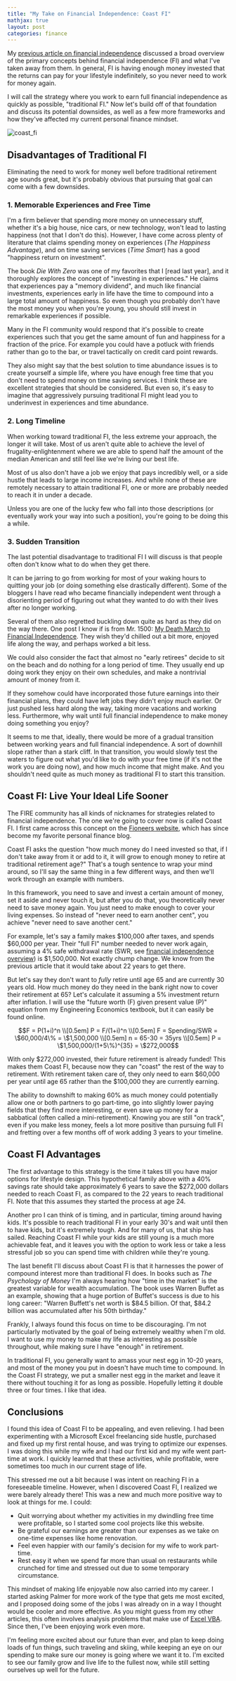```yaml
---
title: "My Take on Financial Independence: Coast FI"
mathjax: true
layout: post
categories: finance
---
```


My [previous article on financial independence][fi_overview] discussed a broad overview of the primary concepts behind financial independence (FI) and what I've taken away from them. In general, FI is having enough money invested that the returns can pay for your lifestyle indefinitely, so you never need to work for money again.

I will call the strategy where you work to earn full financial independence as quickly as possible, "traditional FI." Now let's build off of that foundation and discuss its potential downsides, as well as a few more frameworks and how they've affected my current personal finance mindset.



![coast_fi](/assets/coast_fi.jpg)

## Disadvantages of Traditional FI
Eliminating the need to work for money well before traditional retirement age sounds great, but it's probably obvious that pursuing that goal can come with a few downsides. 

### 1. Memorable Experiences and Free Time
I'm a firm believer that spending more money on unnecessary stuff, whether it's a big house, nice cars, or new technology, won't lead to lasting happiness (not that I don't do this). However, I have come across plenty of literature that claims spending money on experiences (*The Happiness Advantage*), and on time saving services (*Time Smart*) has a good "happiness return on investment". 

The book *Die With Zero* was one of my favorites that I [read last year], and it thoroughly explores the concept of "investing in experiences." He claims that experiences pay a "memory dividend", and much like financial investments, experiences early in life have the time to compound into a large total amount of happiness. So even though you probably don't have the most money you when you're young, you should still invest in remarkable experiences if possible.

Many in the FI community would respond that it's possible to create experiences such that you get the same amount of fun and happiness for a fraction of the price. For example you could have a potluck with friends rather than go to the bar, or travel tactically on credit card point rewards. 

They also might say that the best solution to time abundance issues is to create yourself a simple life, where you have enough free time that you don't need to spend money on time saving services. I think these are excellent strategies that should be considered. But even so, it's easy to imagine that aggressively pursuing traditional FI might lead you to underinvest in experiences and time abundance.

### 2. Long Timeline
When working toward traditional FI, the less extreme your approach, the longer it will take. Most of us aren't quite able to achieve the level of frugality-enlightenment where we are able to spend half the amount of the median American and still feel like we're living our best life.

Most of us also don't have a job we enjoy that pays incredibly well, or a side hustle that leads to large income increases. And while none of these are remotely necessary to attain traditional FI, one or more are probably needed to reach it in under a decade.

Unless you are one of the lucky few who fall into those descriptions (or eventually work your way into such a position), you're going to be doing this a while. 

### 3. Sudden Transition
The last potential disadvantage to traditional FI I will discuss is that people often don't know what to do when they get there. 

It can be jarring to go from working for most of your waking hours to quitting your job (or doing something else drastically different). Some of the bloggers I have read who became financially independent went through a disorienting period of figuring out what they wanted to do with their lives after no longer working.

Several of them also regretted buckling down quite as hard as they did on the way there. One post I know if is from Mr. 1500: [My Death March to Financial Independence][death_march]. They wish they'd chilled out a bit more, enjoyed life along the way, and perhaps worked a bit less. 

We could also consider the fact that almost no "early retirees" decide to sit on the beach and do nothing for a long period of time. They usually end up doing work they enjoy on their own schedules, and make a nontrivial amount of money from it. 

If they somehow could have incorporated those future earnings into their financial plans, they could have left jobs they didn't enjoy much earlier. Or just pushed less hard along the way, taking more vacations and working less. Furthermore, why wait until full financial independence to make money doing something you enjoy?

It seems to me that, ideally, there would be more of a gradual transition between working years and full financial independence. A sort of downhill slope rather than a stark cliff. In that transition, you would slowly test the waters to figure out what you'd like to do with your free time (if it's not the work you are doing now), and how much income that might make. And you shouldn't need quite as much money as traditional FI to start this transition.

## Coast FI: Live Your Ideal Life Sooner
The FIRE community has all kinds of nicknames for strategies related to financial independence. The one we're going to cover now is called Coast FI. I first came across this concept on the [Fioneers website][fioneers], which has since become my favorite personal finance blog.

Coast FI asks the question "how much money do I need invested so that, if I don't take away from it or add to it, it will grow to enough money to retire at traditional retirement age?" That's a tough sentence to wrap your mind around, so I'll say the same thing in a few different ways, and then we'll work through an example with numbers.

In this framework, you need to save and invest a certain amount of money, set it aside and never touch it, but after you do that, you theoretically never need to save money again. You just need to make enough to cover your living expenses. So instead of "never need to earn another cent", you achieve "never need to save another cent."

For example, let's say a family makes $100,000 after taxes, and spends $60,000 per year. Their "full FI" number needed to never work again, assuming a 4% safe withdrawal rate (SWR, see [financial independence overview][fi_overview]) is $1,500,000. Not exactly chump change. We know from the previous article that it would take about 22 years to get there.

But let's say they don't want to *fully* retire until age 65 and are currently 30 years old. How much money do they need in the bank right now to cover their retirement at 65? Let's calculate it assuming a 5% investment return after inflation. I will use the "future worth (F) given present value (P)" equation from my Engineering Economics textbook, but it can easily be found online.

$$F = P(1+i)^n \\[0.5em]
P = F/(1+i)^n \\[0.5em]
F = Spending/SWR = \$60,000/4\% = \$1,500,000 \\[0.5em]
n = 65-30 = 35yrs \\[0.5em]
P = \$1,500,000/(1+5\%)^{35} = \$272,000$$

With only $272,000 invested, their future retirement is already funded! This makes them Coast FI, because now they can "coast" the rest of the way to retirement. With retirement taken care of, they only need to earn $60,000 per year until age 65 rather than the $100,000 they are currently earning. 

The ability to downshift to making 60% as much money could potentially allow one or both partners to go part-time, go into slightly lower paying fields that they find more interesting, or even save up money for a sabbatical (often called a mini-retirement). Knowing you are still "on track", even if you make less money, feels a lot more positive than pursuing full FI and fretting over a few months off of work adding 3 years to your timeline. 

## Coast FI Advantages
The first advantage to this strategy is the time it takes till you have major options for lifestyle design. This hypothetical family above with a 40% savings rate should take approximately 6 years to save the $272,000 dollars needed to reach Coast FI, as compared to the 22 years to reach traditional FI. Note that this assumes they started the process at age 24. 

Another pro I can think of is timing, and in particular, timing around having kids. It's possible to reach traditional FI in your early 30's and wait until then to have kids, but it's extremely tough. And for many of us, that ship has sailed. Reaching Coast FI while your kids are still young is a much more achievable feat, and it leaves you with the option to work less or take a less stressful job so you can spend time with children while they're young. 

The last benefit I'll discuss about Coast FI is that it harnesses the power of compound interest more than traditional FI does. In books such as *The Psychology of Money* I'm always hearing how "time in the market" is the greatest variable for wealth accumulation. The book uses Warren Buffet as an example, showing that a huge portion of Buffet's success is due to his long career: "Warren Buffett's net worth is $84.5 billion. Of that, $84.2 billion was accumulated after his 50th birthday."

Frankly, I always found this focus on time to be discouraging. I'm not particularly motivated by the goal of being extremely wealthy when I'm old. I want to use my money to make my life as interesting as possible throughout, while making sure I have "enough" in retirement. 

In traditional FI, you generally want to amass your nest egg in 10-20 years, and most of the money you put in doesn't have much time to compound. In the Coast FI strategy, we put a smaller nest egg in the market and leave it there without touching it for as long as possible. Hopefully letting it double three or four times. I like that idea.

## Conclusions
I found this idea of Coast FI to be appealing, and even relieving. I had been experimenting with a Microsoft Excel freelancing side hustle, purchased and fixed up my first rental house, and was trying to optimize our expenses. I was doing this while my wife and I had our first kid and my wife went part-time at work. I quickly learned that these activities, while profitable, were sometimes too much in our current stage of life.

This stressed me out a bit because I was intent on reaching FI in a foreseeable timeline. However, when I discovered Coast FI, I realized we were barely already there! This was a new and much more positive way to look at things for me. I could: 

* Quit worrying about whether my activities in my dwindling free time were profitable, so I started some cool projects like this website. 
* Be grateful our earnings are greater than our expenses as we take on one-time expenses like home renovation. 
* Feel even happier with our family's decision for my wife to work part-time. 
* Rest easy it when we spend far more than usual on restaurants while crunched for time and stressed out due to some temporary circumstance.

This mindset of making life enjoyable now also carried into my career. I started asking Palmer for more work of the type that gets me most excited, and I proposed doing some of the jobs I was already on in a way I thought would be cooler and more effective. As you might guess from my other articles, this often involves analysis problems that make use of [Excel VBA][vba]. Since then, I've been enjoying work even more.

I'm feeling more excited about our future than ever, and plan to keep doing loads of fun things, such traveling and skiing, while keeping an eye on our spending to make sure our money is going where we want it to. I'm excited to see our family grow and live life to the fullest now, while still setting ourselves up well for the future.


[fi_overview]: https://lucasbeattie.com/my-take-on-financial-independence-1/
[death_march]: https://www.1500days.com/death-march-financial-independence/
[fioneers]: https://thefioneers.com/posts/
[vba]: https://lucasbeattie.com/why-civil-engineers-vba/